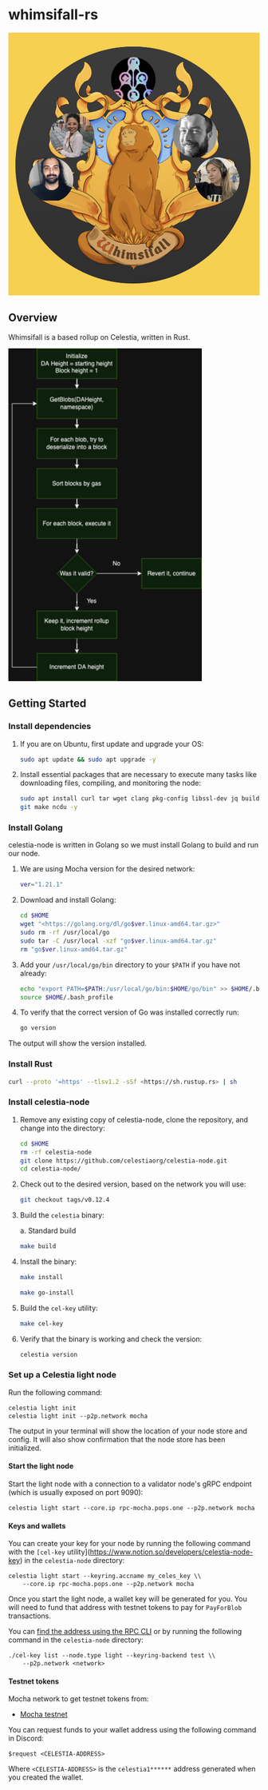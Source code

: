 # whimsifall-rs

![whimsifall](whimsifall.png "Flowchart")

## Overview
Whimsifall is a based rollup on Celestia, written in Rust.

![whimsifall](flowchart.png "Flowchart")

## Getting Started

### Install dependencies

1. If you are on Ubuntu, first update and upgrade your OS:
    
    ```bash
    sudo apt update && sudo apt upgrade -y
    ```
    
2. Install essential packages that are necessary to execute many tasks like downloading files, compiling, and monitoring the node:
    
    ```bash
    sudo apt install curl tar wget clang pkg-config libssl-dev jq build-essential \\
    git make ncdu -y
    ```
    
### Install Golang

celestia-node is written in Golang so we must install Golang to build and run our node.

1. We are using Mocha version for the desired network:
    
    ```bash
    ver="1.21.1"
    ```
    
2. Download and install Golang:
    
    ```bash
    cd $HOME
    wget "<https://golang.org/dl/go$ver.linux-amd64.tar.gz>"
    sudo rm -rf /usr/local/go
    sudo tar -C /usr/local -xzf "go$ver.linux-amd64.tar.gz"
    rm "go$ver.linux-amd64.tar.gz"
    
    ```
    
3. Add your `/usr/local/go/bin` directory to your `$PATH` if you have not already:
    
    ```bash
    echo "export PATH=$PATH:/usr/local/go/bin:$HOME/go/bin" >> $HOME/.bash_profile
    source $HOME/.bash_profile
    ```
    
4. To verify that the correct version of Go was installed correctly run:
    
    ```bash
    go version
    ```
    

The output will show the version installed.


### Install Rust

```bash
curl --proto '=https' --tlsv1.2 -sSf <https://sh.rustup.rs> | sh
```

### Install celestia-node

1. Remove any existing copy of celestia-node, clone the repository,
and change into the directory:
    
    ```bash
    cd $HOME
    rm -rf celestia-node
    git clone https://github.com/celestiaorg/celestia-node.git
    cd celestia-node/
    ```
    
2. Check out to the desired version, based on the network you will use:
    
    ```bash
    git checkout tags/v0.12.4
    ```
    
3. Build the `celestia` binary:
    
    a. Standard build
    
    ```bash
    make build
    ```
    
4. Install the binary:
    
    ```bash
    make install
    ```
    
    ```bash
    make go-install
    ```
    
5. Build the `cel-key` utility:
    
    ```bash
    make cel-key
    ```
    
6. Verify that the binary is working and check the version:
    
    ```bash
    celestia version
    ```

### Set up a Celestia light node

Run the following command:

```
celestia light init
celestia light init --p2p.network mocha
```

The output in your terminal will show the location of your node store and
config. It will also show confirmation that the node store has been initialized.

#### Start the light node

Start the light node with a connection to a validator node's gRPC endpoint (which
is usually exposed on port 9090):

```
celestia light start --core.ip rpc-mocha.pops.one --p2p.network mocha
```

#### Keys and wallets

You can create your key for your node by running the following command with the
`[cel-key` utility](https://www.notion.so/developers/celestia-node-key) in the
`celestia-node` directory:

```
celestia light start --keyring.accname my_celes_key \\
    --core.ip rpc-mocha.pops.one --p2p.network mocha
```

Once you start the light node, a wallet key will be generated for you.
You will need to fund that address with testnet tokens to pay for
`PayForBlob` transactions.

You can [find the address using the RPC CLI](https://www.notion.so/developers/node-tutorial.md#get-your-account-address)
or by running the following command in the
`celestia-node` directory:

```
./cel-key list --node.type light --keyring-backend test \\
    --p2p.network <network>
```

#### Testnet tokens

Mocha network to get testnet tokens from:

- [Mocha testnet](https://www.notion.so/celestiaorg/mocha-testnet.md#mocha-testnet-faucet)

You can request funds to your wallet address using the following command in Discord:

```
$request <CELESTIA-ADDRESS>
```

Where `<CELESTIA-ADDRESS>` is the `celestia1******` address generated
when you created the wallet.
